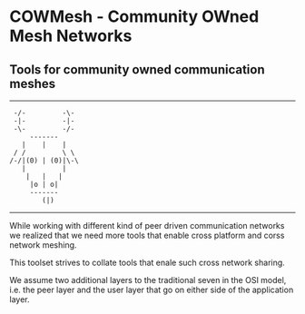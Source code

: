 # COWMesh - Community OWned Mesh Networks
## Tools for community owned communication meshes

--------------------------------------------------

	 -/-         -\-
	 -|-         -|- 
	 -\-         -/-  
	     -------
	   |    |    |
	 / /         \ \
	/-/|(0) | (0)|\-\
	   |         |
		|   |   |
		 |o | o|
		 -------
			(|)
         
-------------------------------------------------------
While working with different kind of peer driven communication networks we realized that we need more tools that 
enable cross platform and corss network meshing. 

This toolset strives to collate tools that enale such cross network sharing. 

We assume two additional layers to the traditional seven in the OSI model, i.e. the peer layer and the user layer that go on either side of the application layer.  





